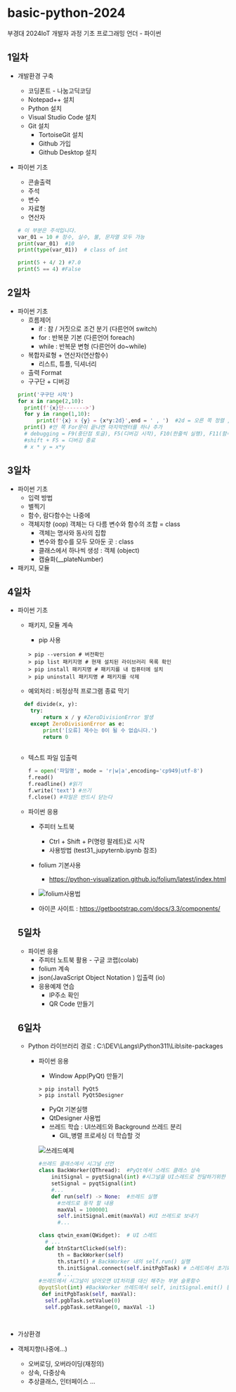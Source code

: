 # basic-python-2024
부경대 2024IoT 개발자 과정 기초 프로그래밍 언더 - 파이썬


## 1일차
- 개발환경 구축
  - 코딩폰트 - 나눔고딕코딩
  - Notepad++ 설치
  - Python 설치
  - Visual Studio Code 설치
  - Git 설치
    - TortoiseGit 설치
    - Github 가입
    - Github Desktop 설치
    
- 파이썬 기초
  - 콘솔출력
  - 주석
  - 변수
  - 자료형
  - 연산자 

  ```python
  # 이 부분은 주석입니다.
  var_01 = 10 # 정수, 실수, 불, 문자열 모두 가능
  print(var_01)  #10
  print(type(var_01))  # class of int

  print(5 + 4/ 2) #7.0
  print(5 == 4) #False
  ```
  
## 2일차
- 파이썬 기초
  - 흐름제어
    - if : 참 / 거짓으로 조건 분기 (다른언어 switch)
    - for : 반복문 기본 (다른언어 foreach)
    - while : 반복문 변형 (다른언어 do~while)
  - 복합자료형 + 연산자(연산함수)
    - 리스트, 튜플, 딕셔너리
  - 출력 Format
  - 구구단 + 디버깅
  ```python
  print('구구단 시작')
  for x in range(2,10):
    print(f'{x}단------->')
    for y in range(1,10):
        print(f'{x} x {y} = {x*y:2d}',end = ' , ')  #2d = 오른 쪽 정렬 , end = 엔터대신 공백으로 변경
    print() #안 쪽 For문이 끝나면 마지막엔터를 하나 추가
    # debugging = F9(중단점 토글), F5(디버깅 시작), F10(한줄씩 실행), F11(함수안으로 진입)
    #shift + F5 = 디버깅 종료
    # x * y = x*y

  ```

## 3일차
- 파이썬 기초
  - 입력 방법
  - 별찍기
  - 함수, 람다함수는 나중에
  - 객체지향 (oop) 객체는 다 다름 변수와 함수의 조합 = class
    - 객체는 명사와 동사의 집합
    - 변수와 함수를 모두 모아둔 곳 : class
    - 클래스에서 하나씩 생성 : 객체 (object)
    - 캡슐화(__plateNumber)
- 패키지, 모듈

## 4일차
- 파이썬 기초
  - 패키지, 모듈 계속
    - pip 사용

    ```Shell
    > pip --version # 버전확인
    > pip list 패키지명 # 현재 설치된 라이브러리 목록 확인
    > pip install 패키지명 # 패키지를 내 컴퓨터에 설치
    > pip uninstall 패키지명 # 패키지를 삭제
    
    ```

    
  - 예외처리 : 비정상적 프로그램 종료 막기
  ```python
    def divide(x, y):
      try:
          return x / y #ZeroDivisionError 발생
      except ZeroDivisionError as e:
          print('[오류] 제수는 0이 될 수 없습니다.')
          return 0 
      
    ```
  - 텍스트 파일 입출력

    ```python
    f = open('파일명', mode = 'r|w|a',encoding='cp949|utf-8')
    f.read()
    f.readline() #읽기
    f.write('text') #쓰기
    f.close() #파일은 반드시 닫는다
    
    ```
  - 파이썬 응용
    - 주피터 노트북
      - Ctrl + Shift + P(명령 팔레트)로 시작
      - 사용방법 (test31_jupyternb.ipynb 참조)
    - folium 기본사용
      - https://python-visualization.github.io/folium/latest/index.html
    - ![folium사용법](https://raw.githubusercontent.com/KimJaeRin/basic-python-2024/main/images/python_001.png)

    - 아이콘 사이트 : https://getbootstrap.com/docs/3.3/components/
     




  
  ## 5일차

  - 파이썬 응용
    - 주피터 노트북 활용 - 구글 코랩(colab)
    - folium 계속
    - json(JavaScript Object Notation ) 입출력 (io)
    - 응용예제 연습
      - IP주소 확인
      - QR Code 만들기

  ## 6일차
  - Python 라이브러리 경로 : C:\DEV\Langs\Python311\Lib\site-packages
    - 파이썬 응용
        - Window App(PyQt) 만들기

        
      ```shell
      > pip install PyQt5
      > pip install PyQt5Designer
      ```

      - PyQt 기본실행
      - QtDesigner 사용법
      - 쓰레드 학습 : UI쓰레드와 Background 쓰레드 분리
          - GIL,병렬 프로세싱 더 학습할 것
      
      
      ![쓰레드예제](https://raw.githubusercontent.com/KimJaeRin/basic-python-2024/main/images/python_003.gif)

      ```python
      #쓰레드 클래스에서 시그널 선언
      class BackWorker(QThread):  #PyQt에서 스레드 클래스 상속 
          initSignal = pyqtSignal(int) #시그널을 UI스레드로 전달하기위한 변수객체
          setSignal = pyqtSignal(int) 
          #...
          def run(self) -> None:  #쓰레드 실행
            #쓰레드로 동작 할 내용
            maxVal = 1000001
            self.initSignal.emit(maxVal) #UI 쓰레드로 보내기
            #...

      class qtwin_exam(QWidget):  # UI 스레드
        # ...
        def btnStartClicked(self):
            th = BackWorker(self)
            th.start() # BackWorker 내의 self.run() 실행
            th.initSignal.connect(self.initPgbTask) # 스레드에서 초기화 시그널이 오면 initPgbTask 슬롯함수가 대신 처리
            # ...    
      #쓰레드에서 시그널이 넘어오면 UI처리를 대신 해주는 부분 슬롯함수
      @pyqtSlot(int) #BackWorker 쓰레드에서 self, initSignal.emit() 동작해서 실행
       def initPgbTask(self, maxVal):
        self.pgbTask.setValue(0)
        self.pgbTask.setRange(0, maxVal -1)      
    ```
        
  
 - 가상환경
  - 객체지향(나중에...)
    - 오버로딩, 오버라이딩(재정의)
    - 상속, 다중상속
    - 추상클래스, 인터페이스 ...

